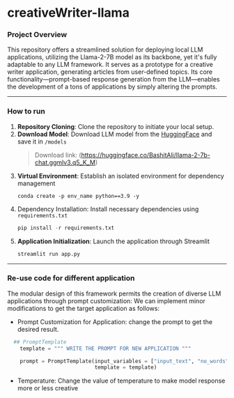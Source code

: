 # creativeWriter-llama

### Project Overview

This repository offers a streamlined solution for deploying local LLM applications, utilizing the Llama-2-7B model as its backbone, yet it's fully adaptable to any LLM framework. It serves as a prototype for a creative writer application, generating articles from user-defined topics. Its core functionality—prompt-based response generation from the LLM—enables the development of a tons of applications by simply altering the prompts.

-------

### How to run
1. **Repository Cloning**: Clone the repository to initiate your local setup.
2. **Download Model**: Download LLM model from the [HuggingFace](https://huggingface.co/models) and save it in `/models`
   > Download link: (https://huggingface.co/BashitAli/llama-2-7b-chat.ggmlv3.q5_K_M)
4. **Virtual Environment**: Establish an isolated environment for dependency management
   ```
   conda create -p env_name python==3.9 -y
   ```
5. Dependency Installation: Install necessary dependencies using `requirements.txt`
   ```python
   pip install -r requirements.txt
   ```
6. **Application Initialization**: Launch the application through Streamlit
   ```python
   streamlit run app.py
   ```
   
-----------


### Re-use code for different application

The modular design of this framework permits the creation of diverse LLM applications through prompt customization:
We can implement minor modifications to get the target application as follows:

+ Prompt Customization for Application: change the prompt to get the desired result. 
```python
  ## PromptTemplate
    template = """ WRITE THE PROMPT FOR NEW APPLICATION """

    prompt = PromptTemplate(input_variables = ["input_text", "no_words", "blog_style"],
                            template = template)
```
+ Temperature: Change the value of temperature to make model response more or less creative

   



